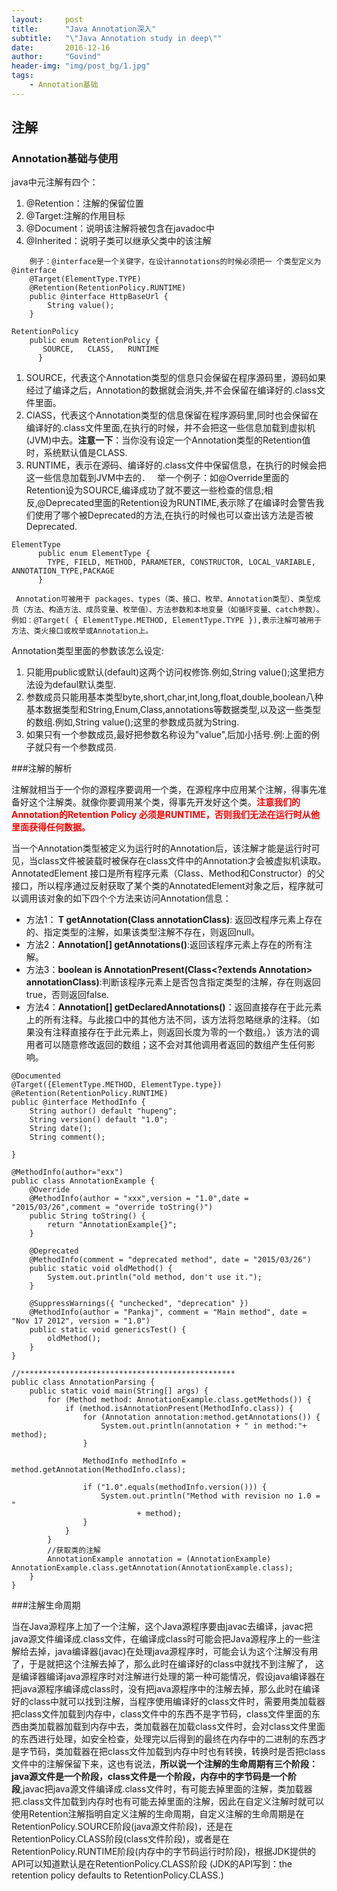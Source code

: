 ```yaml
---
layout:     post
title:      "Java Annotation深入"
subtitle:   "\"Java Annotation study in deep\""
date:       2016-12-16
author:     "Govind"
header-img: "img/post_bg/1.jpg"
tags:
    - Annotation基础
---
```



## 注解

### Annotation基础与使用

java中元注解有四个：

1. @Retention：注解的保留位置
2. @Target:注解的作用目标
3. @Document：说明该注解将被包含在javadoc中
4. @Inherited：说明子类可以继承父类中的该注解

```
    例子：@interface是一个关键字，在设计annotations的时候必须把一 个类型定义为@interface
    @Target(ElementType.TYPE)
    @Retention(RetentionPolicy.RUNTIME)
    public @interface HttpBaseUrl {
        String value();
    }
```

```
RetentionPolicy
    public enum RetentionPolicy {
       SOURCE,   CLASS,   RUNTIME
      }
```

1. SOURCE，代表这个Annotation类型的信息只会保留在程序源码里，源码如果经过了编译之后，Annotation的数据就会消失,并不会保留在编译好的.class文件里面。
2. ClASS，代表这个Annotation类型的信息保留在程序源码里,同时也会保留在编译好的.class文件里面,在执行的时候，并不会把这一些信息加载到虚拟机(JVM)中去。**注意一下**：当你没有设定一个Annotation类型的Retention值时，系统默认值是CLASS.
3. RUNTIME，表示在源码、编译好的.class文件中保留信息，在执行的时候会把这一些信息加载到JVM中去的．　
举一个例子：如@Override里面的Retention设为SOURCE,编译成功了就不要这一些检查的信息;相反,@Deprecated里面的Retention设为RUNTIME,表示除了在编译时会警告我们使用了哪个被Deprecated的方法,在执行的时候也可以查出该方法是否被Deprecated.

```
ElementType
      public enum ElementType {
        TYPE, FIELD, METHOD, PARAMETER, CONSTRUCTOR, LOCAL_VARIABLE, ANNOTATION_TYPE,PACKAGE
      }

 Annotation可被用于 packages、types（类、接口、枚举、Annotation类型）、类型成员（方法、构造方法、成员变量、枚举值）、方法参数和本地变量（如循环变量、catch参数）。例如：@Target( { ElementType.METHOD, ElementType.TYPE }),表示注解可被用于方法、类火接口或枚举或Annotation上。
```

Annotation类型里面的参数该怎么设定:

1. 只能用public或默认(default)这两个访问权修饰.例如,String value();这里把方法设为defaul默认类型.
2. 参数成员只能用基本类型byte,short,char,int,long,float,double,boolean八种基本数据类型和String,Enum,Class,annotations等数据类型,以及这一些类型的数组.例如,String value();这里的参数成员就为String.
3. 如果只有一个参数成员,最好把参数名称设为"value",后加小括号.例:上面的例子就只有一个参数成员.

###注解的解析

注解就相当于一个你的源程序要调用一个类，在源程序中应用某个注解，得事先准备好这个注解类。就像你要调用某个类，得事先开发好这个类。**<font color="red">注意我们的Annotation的Retention Policy 必须是RUNTIME，否则我们无法在运行时从他里面获得任何数据。</font>**

当一个Annotation类型被定义为运行时的Annotation后，该注解才能是运行时可见，当class文件被装载时被保存在class文件中的Annotation才会被虚拟机读取。AnnotatedElement 接口是所有程序元素（Class、Method和Constructor）的父接口，所以程序通过反射获取了某个类的AnnotatedElement对象之后，程序就可以调用该对象的如下四个个方法来访问Annotation信息：
- 方法1：**<T extends Annotation> T getAnnotation(Class<T> annotationClass)**: 返回改程序元素上存在的、指定类型的注解，如果该类型注解不存在，则返回null。
- 方法2：**Annotation[] getAnnotations()**:返回该程序元素上存在的所有注解。
- 方法3：**boolean is AnnotationPresent(Class<?extends Annotation> annotationClass)**:判断该程序元素上是否包含指定类型的注解，存在则返回true，否则返回false.
- 方法4：**Annotation[] getDeclaredAnnotations()**：返回直接存在于此元素上的所有注释。与此接口中的其他方法不同，该方法将忽略继承的注释。（如果没有注释直接存在于此元素上，则返回长度为零的一个数组。）该方法的调用者可以随意修改返回的数组；这不会对其他调用者返回的数组产生任何影响。

```
@Documented
@Target({ElementType.METHOD, ElementType.type})
@Retention(RetentionPolicy.RUNTIME)
public @interface MethodInfo {
    String author() default "hupeng";
    String version() default "1.0";
    String date();
    String comment();

}

@MethodInfo(author="exx")
public class AnnotationExample {
    @Override
    @MethodInfo(author = "xxx",version = "1.0",date = "2015/03/26",comment = "override toString()")
    public String toString() {
        return "AnnotationExample{}";
    }

    @Deprecated
    @MethodInfo(comment = "deprecated method", date = "2015/03/26")
    public static void oldMethod() {
        System.out.println("old method, don't use it.");
    }

    @SuppressWarnings({ "unchecked", "deprecation" })
    @MethodInfo(author = "Pankaj", comment = "Main method", date = "Nov 17 2012", version = "1.0")
    public static void genericsTest() {
        oldMethod();
    }
}

//************************************************
public class AnnotationParsing {
    public static void main(String[] args) {
        for (Method method: AnnotationExample.class.getMethods()) {
            if (method.isAnnotationPresent(MethodInfo.class)) {
                for (Annotation annotation:method.getAnnotations()) {
                    System.out.println(annotation + " in method:"+ method);
                }

                MethodInfo methodInfo = method.getAnnotation(MethodInfo.class);

                if ("1.0".equals(methodInfo.version())) {
                    System.out.println("Method with revision no 1.0 = "
                            + method);
                }
            }
        }
        //获取类的注解
        AnnotationExample annotation = (AnnotationExample) AnnotationExample.class.getAnnotation(AnnotationExample.class);
    }
}

```

###注解生命周期

当在Java源程序上加了一个注解，这个Java源程序要由javac去编译，javac把java源文件编译成.class文件，在编译成class时可能会把Java源程序上的一些注解给去掉，java编译器(javac)在处理java源程序时，可能会认为这个注解没有用了，于是就把这个注解去掉了，那么此时在编译好的class中就找不到注解了， 这是编译器编译java源程序时对注解进行处理的第一种可能情况，假设java编译器在把java源程序编译成class时，没有把java源程序中的注解去掉，那么此时在编译好的class中就可以找到注解，当程序使用编译好的class文件时，需要用类加载器把class文件加载到内存中，class文件中的东西不是字节码，class文件里面的东西由类加载器加载到内存中去，类加载器在加载class文件时，会对class文件里面的东西进行处理，如安全检查，处理完以后得到的最终在内存中的二进制的东西才是字节码，类加载器在把class文件加载到内存中时也有转换，转换时是否把class文件中的注解保留下来，这也有说法，**所以说一个注解的生命周期有三个阶段：java源文件是一个阶段，class文件是一个阶段，内存中的字节码是一个阶段**,javac把java源文件编译成.class文件时，有可能去掉里面的注解，类加载器把.class文件加载到内存时也有可能去掉里面的注解，因此在自定义注解时就可以使用Retention注解指明自定义注解的生命周期，自定义注解的生命周期是在RetentionPolicy.SOURCE阶段(java源文件阶段)，还是在RetentionPolicy.CLASS阶段(class文件阶段)，或者是在RetentionPolicy.RUNTIME阶段(内存中的字节码运行时阶段)，根据JDK提供的API可以知道默认是在RetentionPolicy.CLASS阶段 (JDK的API写到：the retention policy defaults to RetentionPolicy.CLASS.)
